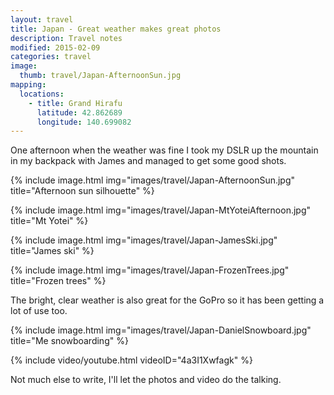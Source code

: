 ```yaml
---
layout: travel
title: Japan - Great weather makes great photos
description: Travel notes
modified: 2015-02-09
categories: travel
image:
  thumb: travel/Japan-AfternoonSun.jpg
mapping:
  locations:
    - title: Grand Hirafu
      latitude: 42.862689
      longitude: 140.699082
---
```


One afternoon when the weather was fine I took my DSLR up the mountain in my backpack with James and managed to get some good shots.

{% include image.html img="images/travel/Japan-AfternoonSun.jpg" title="Afternoon sun silhouette" %}

{% include image.html img="images/travel/Japan-MtYoteiAfternoon.jpg" title="Mt Yotei" %}

{% include image.html img="images/travel/Japan-JamesSki.jpg" title="James ski" %}

{% include image.html img="images/travel/Japan-FrozenTrees.jpg" title="Frozen trees" %}

The bright, clear weather is also great for the GoPro so it has been getting a lot of use too.

{% include image.html img="images/travel/Japan-DanielSnowboard.jpg" title="Me snowboarding" %}

{% include video/youtube.html videoID="4a3I1Xwfagk" %}

Not much else to write, I'll let the photos and video do the talking.


